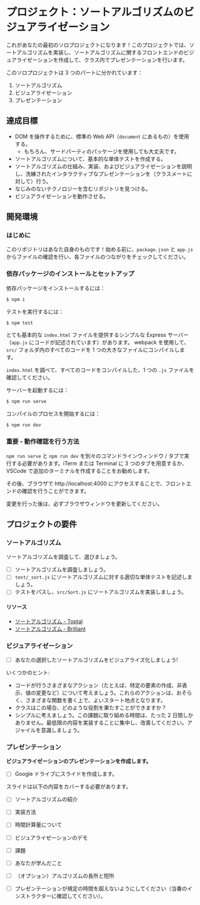 # プロジェクト：ソートアルゴリズムのビジュアライゼーション

これがあなたの最初のソロプロジェクトになります！このプロジェクトでは、ソートアルゴリズムを実装し、ソートアルゴリズムに関するフロントエンドのビジュアライゼーションを作成して、クラス内でプレゼンテーションを行います。

このソロプロジェクトは 3 つのパートに分かれています：

1.  ソートアルゴリズム
2.  ビジュアライゼーション
3.  プレゼンテーション

## 達成目標

- DOM を操作するために、標準の Web API（`document` にあるもの）を使用する。
  - もちろん、サードパーティのパッケージを使用しても大丈夫です。
- ソートアルゴリズムについて、基本的な単体テストを作成する。
- ソートアルゴリズムの仕組み、実装、およびビジュアライゼーションを説明し、洗練されたインタラクティブなプレゼンテーションを（クラスメートに対して）行う。
- なじみのないテクノロジーを含むリポジトリを見つける。
- ビジュアライゼーションを動作させる。

## 開発環境

### はじめに

このリポジトリはあなた自身のものです！始める前に、`package.json` と `app.js` からファイルの確認を行い、各ファイルのつながりをチェックしてください。

### 依存パッケージのインストールとセットアップ

依存パッケージをインストールするには：

```bash
$ npm i
```

テストを実行するには：

```bash
$ npm test
```

とても基本的な `index.html` ファイルを提供するシンプルな Express サーバー（`app.js` にコードが記述されています）があります。 webpack を使用して、`src/` フォルダ内のすべてのコードを 1 つの大きなファイルにコンパイルします。

`index.html` を調べて、すべてのコードをコンパイルした、1 つの `.js` ファイルを確認してください。

サーバーを起動するには：

```bash
$ npm run serve
```

コンパイルのプロセスを開始するには：

```bash
$ npm run dev
```

### 重要 - 動作確認を行う方法

`npm run serve` と `npm run dev` を別々のコマンドラインウィンドウ / タブで実行する必要があります。iTerm または Terminal に 3 つのタブを用意するか、VSCode で追加のターミナルを作成することをお勧めします。

その後、ブラウザで http://localhost:4000 にアクセスすることで、フロントエンドの確認を行うことができます。

変更を行った後は、必ずブラウザウィンドウを更新してください。

## プロジェクトの要件

### ソートアルゴリズム

ソートアルゴリズムを調査して、選びましょう。

- [ ] ソートアルゴリズムを調査しましょう。
- [ ] `test/_sort.js` にソートアルゴリズムに対する適切な単体テストを記述しましょう。
- [ ] テストをパスし、`src/Sort.js` にソートアルゴリズムを実装しましょう。

#### リソース

- [ソートアルゴリズム - Toptal](https://www.toptal.com/developers/sorting-algorithms)
- [ソートアルゴリズム - Brilliant](https://brilliant.org/wiki/sorting-algorithms/)

### ビジュアライゼーション

- [ ] あなたの選択したソートアルゴリズムをビジュアライズ化しましょう!

いくつかのヒント:

- コードが行うさまざまなアクション（たとえば、特定の要素の作成、非表示、値の変更など）について考えましょう。これらのアクションは、おそらく、さまざまな関数を書く上で、よいスタート地点となります。
- クラスはこの場合、どのような役割を果たすことができますか？
- シンプルに考えましょう。この課題に取り組める時間は、たった 2 日間しかありません。最低限の内容を実装することに集中し、改善してください。アジャイルを意識しましょう。

### プレゼンテーション

**ビジュアライゼーションのプレゼンテーションを作成します。**

- [ ] Google ドライブにスライドを作成します。

スライドは以下の内容をカバーする必要があります。

- [ ] ソートアルゴリズムの紹介
- [ ] 実装方法
- [ ] 時間計算量について
- [ ] ビジュアライゼーションのデモ
- [ ] 課題
- [ ] あなたが学んだこと
- [ ] （オプション）アルゴリズムの長所と短所

- [ ] プレゼンテーションが規定の時間を超えないようにしてください（当番のインストラクターに確認してください）。
